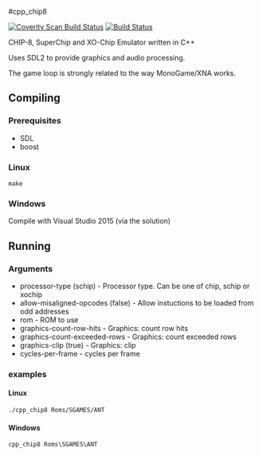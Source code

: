 #cpp_chip8

[![Coverity Scan Build Status](https://scan.coverity.com/projects/11833/badge.svg)](https://scan.coverity.com/projects/moleskicoder-cpp_chip8)
[![Build Status](https://travis-ci.org/MoleskiCoder/cpp_chip8.svg?branch=master)](https://travis-ci.org/MoleskiCoder/cpp_chip8)

CHIP-8, SuperChip and XO-Chip Emulator written in C++

Uses SDL2 to provide graphics and audio processing.

The game loop is strongly related to the way MonoGame/XNA works.

## Compiling

### Prerequisites

* SDL
* boost

### Linux

`make`

### Windows

Compile with Visual Studio 2015 (via the solution)

## Running

### Arguments

* processor-type (schip) - Processor type.  Can be one of chip, schip or xochip
* allow-misaligned-opcodes (false) - Allow instuctions to be loaded from odd addresses
* rom - ROM to use
* graphics-count-row-hits - Graphics: count row hits
* graphics-count-exceeded-rows - Graphics: count exceeded rows
* graphics-clip (true) - Graphics: clip
* cycles-per-frame - cycles per frame

### examples

#### Linux

`./cpp_chip8 Roms/SGAMES/ANT`

#### Windows

`cpp_chip8 Roms\SGAMES\ANT`
